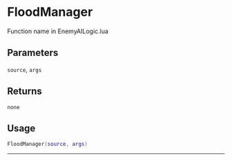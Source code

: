 # FloodManager
Function name in EnemyAILogic.lua
## Parameters
`source`, `args`
## Returns
`none`
## Usage
```lua
FloodManager(source, args)
```
---
